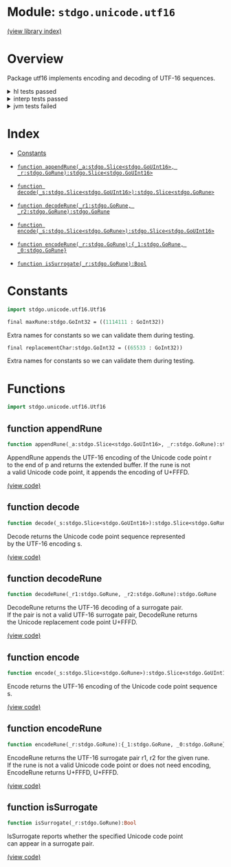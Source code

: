 # Module: `stdgo.unicode.utf16`

[(view library index)](../../stdgo.md)


# Overview


Package utf16 implements encoding and decoding of UTF\-16 sequences.  



<details><summary>hl tests passed</summary>
<p>

```
=== RUN  TestConstants
--- PASS: TestConstants (%!s(float64=7.700920104980469e-05))

=== RUN  TestEncode
--- PASS: TestEncode (%!s(float64=0.0005080699920654297))

=== RUN  TestAppendRune
--- PASS: TestAppendRune (%!s(float64=0.0033969879150390625))

=== RUN  TestEncodeRune
--- PASS: TestEncodeRune (%!s(float64=3.409385681152344e-05))

=== RUN  TestDecode
--- PASS: TestDecode (%!s(float64=0.0002570152282714844))

=== RUN  TestDecodeRune
--- PASS: TestDecodeRune (%!s(float64=2.9087066650390625e-05))

=== RUN  TestIsSurrogate
--- PASS: TestIsSurrogate (%!s(float64=8.106231689453125e-06))

```
</p>
</details>

<details><summary>interp tests passed</summary>
<p>

```
=== RUN  TestConstants
--- PASS: TestConstants (%!s(float64=3.2901763916015625e-05))

=== RUN  TestEncode
--- PASS: TestEncode (%!s(float64=0.0013909339904785156))

=== RUN  TestAppendRune
--- PASS: TestAppendRune (%!s(float64=0.0013740062713623047))

=== RUN  TestEncodeRune
--- PASS: TestEncodeRune (%!s(float64=0.00018906593322753906))

=== RUN  TestDecode
--- PASS: TestDecode (%!s(float64=0.0008819103240966797))

=== RUN  TestDecodeRune
--- PASS: TestDecodeRune (%!s(float64=6.794929504394531e-05))

=== RUN  TestIsSurrogate
--- PASS: TestIsSurrogate (%!s(float64=2.8133392333984375e-05))

```
</p>
</details>

<details><summary>jvm tests failed</summary>
<p>

```
IO.Overflow("write_ui16")
stdgo/internal/Macro.macro.hx:35: define
```
</p>
</details>


# Index


- [Constants](<#constants>)

- [`function appendRune(_a:stdgo.Slice<stdgo.GoUInt16>, _r:stdgo.GoRune):stdgo.Slice<stdgo.GoUInt16>`](<#function-appendrune>)

- [`function decode(_s:stdgo.Slice<stdgo.GoUInt16>):stdgo.Slice<stdgo.GoRune>`](<#function-decode>)

- [`function decodeRune(_r1:stdgo.GoRune, _r2:stdgo.GoRune):stdgo.GoRune`](<#function-decoderune>)

- [`function encode(_s:stdgo.Slice<stdgo.GoRune>):stdgo.Slice<stdgo.GoUInt16>`](<#function-encode>)

- [`function encodeRune(_r:stdgo.GoRune):{_1:stdgo.GoRune, _0:stdgo.GoRune}`](<#function-encoderune>)

- [`function isSurrogate(_r:stdgo.GoRune):Bool`](<#function-issurrogate>)

# Constants


```haxe
import stdgo.unicode.utf16.Utf16
```


```haxe
final maxRune:stdgo.GoInt32 = ((1114111 : GoInt32))
```


Extra names for constants so we can validate them during testing.  



```haxe
final replacementChar:stdgo.GoInt32 = ((65533 : GoInt32))
```


Extra names for constants so we can validate them during testing.  



# Functions


```haxe
import stdgo.unicode.utf16.Utf16
```


## function appendRune


```haxe
function appendRune(_a:stdgo.Slice<stdgo.GoUInt16>, _r:stdgo.GoRune):stdgo.Slice<stdgo.GoUInt16>
```


AppendRune appends the UTF\-16 encoding of the Unicode code point r  
to the end of p and returns the extended buffer. If the rune is not  
a valid Unicode code point, it appends the encoding of U\+FFFD.  



[\(view code\)](<./Utf16.hx#L129>)


## function decode


```haxe
function decode(_s:stdgo.Slice<stdgo.GoUInt16>):stdgo.Slice<stdgo.GoRune>
```


Decode returns the Unicode code point sequence represented  
by the UTF\-16 encoding s.  



[\(view code\)](<./Utf16.hx#L142>)


## function decodeRune


```haxe
function decodeRune(_r1:stdgo.GoRune, _r2:stdgo.GoRune):stdgo.GoRune
```


DecodeRune returns the UTF\-16 decoding of a surrogate pair.  
If the pair is not a valid UTF\-16 surrogate pair, DecodeRune returns  
the Unicode replacement code point U\+FFFD.  



[\(view code\)](<./Utf16.hx#L77>)


## function encode


```haxe
function encode(_s:stdgo.Slice<stdgo.GoRune>):stdgo.Slice<stdgo.GoUInt16>
```


Encode returns the UTF\-16 encoding of the Unicode code point sequence s.  



[\(view code\)](<./Utf16.hx#L99>)


## function encodeRune


```haxe
function encodeRune(_r:stdgo.GoRune):{_1:stdgo.GoRune, _0:stdgo.GoRune}
```


EncodeRune returns the UTF\-16 surrogate pair r1, r2 for the given rune.  
If the rune is not a valid Unicode code point or does not need encoding,  
EncodeRune returns U\+FFFD, U\+FFFD.  



[\(view code\)](<./Utf16.hx#L88>)


## function isSurrogate


```haxe
function isSurrogate(_r:stdgo.GoRune):Bool
```


IsSurrogate reports whether the specified Unicode code point  
can appear in a surrogate pair.  



[\(view code\)](<./Utf16.hx#L69>)


